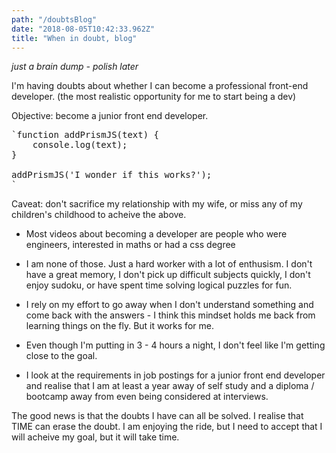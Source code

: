 ```yaml
---
path: "/doubtsBlog"
date: "2018-08-05T10:42:33.962Z"
title: "When in doubt, blog"
---
```

 *just a brain dump - polish later*

I'm having doubts about whether I can become a professional front-end developer. (the most realistic opportunity for me to start being a dev)

Objective: become a junior front end developer.

<pre class="language-js">
`function addPrismJS(text) {
    console.log(text);
}

addPrismJS('I wonder if this works?');
`</pre>

Caveat: don't sacrifice my relationship with my wife, or miss any of my children's childhood to acheive the above.

- Most videos about becoming a developer are people who were engineers, interested in maths or had a css degree

- I am none of those.  Just a hard worker with a lot of enthusism.  I don't have a great memory, I don't pick up difficult subjects quickly, I don't enjoy sudoku, or have spent time solving logical puzzles for fun.

- I rely on my effort to go away when I don't understand something and come back with the answers - I think this mindset holds me back from learning things on the fly.  But it works for me.

- Even though I'm putting in 3 - 4 hours a night, I don't feel like I'm getting close to the goal.

- I look at the requirements in job postings for a junior front end developer and realise that I am at least a year away of self study and a diploma / bootcamp away from even being considered at interviews.

The good news is that the doubts I have can all be solved.  I realise that TIME can erase the doubt.  I am enjoying the ride, but I need to accept that I will acheive my goal, but it will take time.